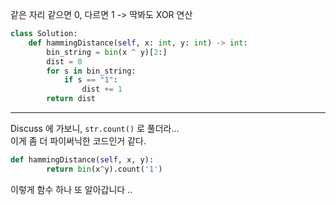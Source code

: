 같은 자리 같으면 0, 다르면 1 -> 딱봐도 XOR 연산

```python
class Solution:
    def hammingDistance(self, x: int, y: int) -> int:
        bin_string = bin(x ^ y)[2:]
        dist = 0
        for s in bin_string:
            if s == "1":
                dist += 1
        return dist
```

---

Discuss 에 가보니, `str.count()` 로 풀더라...  
이게 좀 더 파이써닉한 코드인거 같다.

```python
def hammingDistance(self, x, y):
        return bin(x^y).count('1')
```

이렇게 함수 하나 또 알아갑니다 .. 
